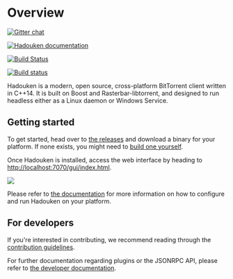 # Overview

[![Gitter chat](https://badges.gitter.im/Join%20Chat.svg)](https://gitter.im/hadouken/hadouken)

[![Hadouken documentation](https://readthedocs.org/projects/hadouken/badge/)](http://docs.hdkn.net)

[![Build Status](https://travis-ci.org/hadouken/hadouken.svg?branch=develop)](https://travis-ci.org/hadouken/hadouken)

[![Build status](https://ci.appveyor.com/api/projects/status/rfwgq3dteqlr7qor/branch/develop?svg=true)](https://ci.appveyor.com/project/hadouken/hadouken/branch/develop)

Hadouken is a modern, open source, cross-platform BitTorrent client written in
C++14. It is built on Boost and Rasterbar-libtorrent, and designed to run
headless either as a Linux daemon or Windows Service.

## Getting started

To get started, head over to [the releases](https://github.com/hadouken/hadouken/releases)
and download a binary for your platform. If none exists, you might need to
[build one yourself](http://docs.hdkn.net/en/latest/#building-hadouken).

Once Hadouken is installed, access the web interface by heading to
[http://localhost:7070/gui/index.html](http://localhost:7070/gui/index.html).

[![](https://cdn.rawgit.com/hadouken/hadouken/c3a8ad79a7529368f10f59ba224580ac31ce87ff/docs/src/static/webui_overview.png)](https://cdn.rawgit.com/hadouken/hadouken/c3a8ad79a7529368f10f59ba224580ac31ce87ff/docs/src/static/webui_overview.png)

Please refer to [the documentation](http://docs.hdkn.net) for more information
on how to configure and run Hadouken on your platform.

## For developers

If you're interested in contributing, we recommend reading through the
[contribution guidelines](CONTRIBUTING.md).

For further documentation regarding plugins or the JSONRPC API, please refer
to [the developer documentation](http://docs.hdkn.net/en/latest/for-developers.html).
